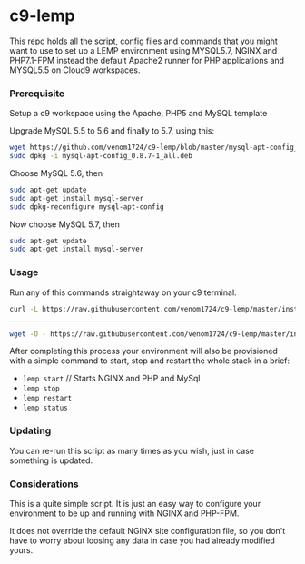 # c9-lemp

This repo holds all the script, config files and commands that you might want to
use to set up a LEMP environment using MYSQL5.7, NGINX and PHP7.1-FPM instead the default
Apache2 runner for PHP applications and MYSQL5.5 on Cloud9 workspaces.

### Prerequisite

Setup a c9 workspace using the Apache, PHP5 and MySQL template

Upgrade MySQL 5.5 to 5.6 and finally to 5.7, using this:
``` bash
wget https://github.com/venom1724/c9-lemp/blob/master/mysql-apt-config_0.8.7-1_all.deb
sudo dpkg -i mysql-apt-config_0.8.7-1_all.deb
```
Choose MySQL 5.6, then
``` bash
sudo apt-get update
sudo apt-get install mysql-server
sudo dpkg-reconfigure mysql-apt-config
```
Now choose MySQL 5.7, then
``` bash
sudo apt-get update
sudo apt-get install mysql-server
```

### Usage

Run any of this commands straightaway on your c9 terminal.

``` bash
curl -L https://raw.githubusercontent.com/venom1724/c9-lemp/master/install.sh | bash
```
----
``` bash
wget -O - https://raw.githubusercontent.com/venom1724/c9-lemp/master/install.sh | bash
```

After completing this process your environment will also be provisioned with a
simple command to start, stop and restart the whole stack in a brief:

* `lemp start` // Starts NGINX and PHP and MySql
* `lemp stop`
* `lemp restart`
* `lemp status`

### Updating

You can re-run this script as many times as you wish, just in case something is updated.


### Considerations

This is a quite simple script. It is just an easy way to configure your environment
to be up and running with NGINX and PHP-FPM.

It does not override the default NGINX site configuration file, so you don't have to
worry about loosing any data in case you had already modified yours.
